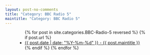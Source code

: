 ```yaml
---
layout: post-no-comments
title: "Category: BBC Radio 5"
maintitle: "Category: BBC Radio 5"
---
```


<figure class="fig3">
<div class="CardLayout">
<div class="CardItem">
<ul>
  {% for post in site.categories.BBC-Radio-5 reversed %}
    {% if post.url %}
        <li><a href="{{ post.url }}">{{ post.date | date: "%Y-%m-%d" }} - {{ post.maintitle }}</a></li>
    {% endif %}
  {% endfor %}
</ul>
</div>
</div>
</figure>

